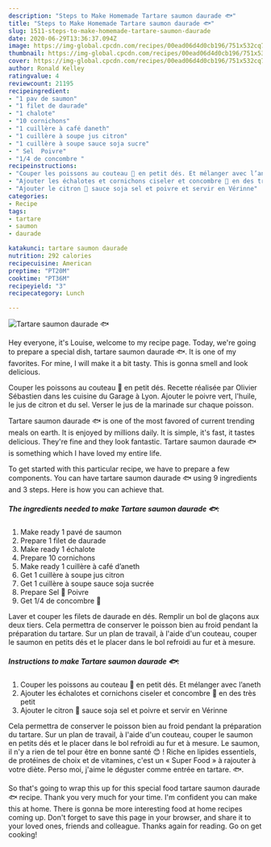 ```yaml
---
description: "Steps to Make Homemade Tartare saumon daurade 🐟"
title: "Steps to Make Homemade Tartare saumon daurade 🐟"
slug: 1511-steps-to-make-homemade-tartare-saumon-daurade
date: 2020-06-29T13:36:37.094Z
image: https://img-global.cpcdn.com/recipes/00ead06d4d0cb196/751x532cq70/tartare-saumon-daurade-🐟-photo-principale-de-la-recette.jpg
thumbnail: https://img-global.cpcdn.com/recipes/00ead06d4d0cb196/751x532cq70/tartare-saumon-daurade-🐟-photo-principale-de-la-recette.jpg
cover: https://img-global.cpcdn.com/recipes/00ead06d4d0cb196/751x532cq70/tartare-saumon-daurade-🐟-photo-principale-de-la-recette.jpg
author: Ronald Kelley
ratingvalue: 4
reviewcount: 21195
recipeingredient:
- "1 pav de saumon"
- "1 filet de daurade"
- "1 chalote"
- "10 cornichons"
- "1 cuillère à café daneth"
- "1 cuillère à soupe jus citron"
- "1 cuillère à soupe sauce soja sucre"
- " Sel  Poivre"
- "1/4 de concombre "
recipeinstructions:
- "Couper les poissons au couteau 🔪 en petit dés. Et mélanger avec l’aneth"
- "Ajouter les échalotes et cornichons ciseler et concombre 🥒 en des très petit"
- "Ajouter le citron 🍋 sauce soja sel et poivre et servir en Vérinne"
categories:
- Recipe
tags:
- tartare
- saumon
- daurade

katakunci: tartare saumon daurade 
nutrition: 292 calories
recipecuisine: American
preptime: "PT20M"
cooktime: "PT36M"
recipeyield: "3"
recipecategory: Lunch

---
```



![Tartare saumon daurade 🐟](https://img-global.cpcdn.com/recipes/00ead06d4d0cb196/751x532cq70/tartare-saumon-daurade-🐟-photo-principale-de-la-recette.jpg)

Hey everyone, it's Louise, welcome to my recipe page. Today, we're going to prepare a special dish, tartare saumon daurade 🐟. It is one of my favorites. For mine, I will make it a bit tasty. This is gonna smell and look delicious.

Couper les poissons au couteau 🔪 en petit dés. Recette réalisée par Olivier Sébastien dans les cuisine du Garage à Lyon. Ajouter le poivre vert, l&#39;huile, le jus de citron et du sel. Verser le jus de la marinade sur chaque poisson.

Tartare saumon daurade 🐟 is one of the most favored of current trending meals on earth. It is enjoyed by millions daily. It is simple, it's fast, it tastes delicious. They're fine and they look fantastic. Tartare saumon daurade 🐟 is something which I have loved my entire life.


To get started with this particular recipe, we have to prepare a few components. You can have tartare saumon daurade 🐟 using 9 ingredients and 3 steps. Here is how you can achieve that.

<!--inarticleads1-->

##### The ingredients needed to make Tartare saumon daurade 🐟:

1. Make ready 1 pavé de saumon
1. Prepare 1 filet de daurade
1. Make ready 1 échalote
1. Prepare 10 cornichons
1. Make ready 1 cuillère à café d’aneth
1. Get 1 cuillère à soupe jus citron
1. Get 1 cuillère à soupe sauce soja sucrée
1. Prepare  Sel 🧂 Poivre
1. Get 1/4 de concombre 🥒


Laver et couper les filets de daurade en dés. Remplir un bol de glaçons aux deux tiers. Cela permettra de conserver le poisson bien au froid pendant la préparation du tartare. Sur un plan de travail, à l&#39;aide d&#39;un couteau, couper le saumon en petits dés et le placer dans le bol refroidi au fur et à mesure. 

<!--inarticleads2-->

##### Instructions to make Tartare saumon daurade 🐟:

1. Couper les poissons au couteau 🔪 en petit dés. Et mélanger avec l’aneth
1. Ajouter les échalotes et cornichons ciseler et concombre 🥒 en des très petit
1. Ajouter le citron 🍋 sauce soja sel et poivre et servir en Vérinne


Cela permettra de conserver le poisson bien au froid pendant la préparation du tartare. Sur un plan de travail, à l&#39;aide d&#39;un couteau, couper le saumon en petits dés et le placer dans le bol refroidi au fur et à mesure. Le saumon, il n&#39;y a rien de tel pour être en bonne santé 😊 ! Riche en lipides essentiels, de protéines de choix et de vitamines, c&#39;est un « Super Food » à rajouter à votre diète. Perso moi, j&#39;aime le déguster comme entrée en tartare. 🐟. 

So that's going to wrap this up for this special food tartare saumon daurade 🐟 recipe. Thank you very much for your time. I'm confident you can make this at home. There is gonna be more interesting food at home recipes coming up. Don't forget to save this page in your browser, and share it to your loved ones, friends and colleague. Thanks again for reading. Go on get cooking!
